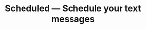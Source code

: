 ---
description: 定时发消息，制造在现场或不在现场的假象？
layout: post
results:
- primaryGenreName: Productivity
  version: '1.1'
  genreIds:
  - '6007'
  - '6005'
  formattedPrice: 免费
  artworkUrl60: http://is5.mzstatic.com/image/thumb/Purple111/v4/8a/8e/bf/8a8ebfb2-d6cd-c8be-3f59-9bdef92b9a30/source/60x60bb.jpg
  minimumOsVersion: '9.0'
  appletvScreenshotUrls: &a []
  sellerName: Brthrs Agency B.V.
  supportedDevices:
  - iPad2Wifi-iPad2Wifi
  - iPad23G-iPad23G
  - iPhone4S-iPhone4S
  - iPadThirdGen-iPadThirdGen
  - iPadThirdGen4G-iPadThirdGen4G
  - iPhone5-iPhone5
  - iPodTouchFifthGen-iPodTouchFifthGen
  - iPadFourthGen-iPadFourthGen
  - iPadFourthGen4G-iPadFourthGen4G
  - iPadMini-iPadMini
  - iPadMini4G-iPadMini4G
  - iPhone5c-iPhone5c
  - iPhone5s-iPhone5s
  - iPadAir-iPadAir
  - iPadAirCellular-iPadAirCellular
  - iPadMiniRetina-iPadMiniRetina
  - iPadMiniRetinaCellular-iPadMiniRetinaCellular
  - iPhone6-iPhone6
  - iPhone6Plus-iPhone6Plus
  - iPadAir2-iPadAir2
  - iPadAir2Cellular-iPadAir2Cellular
  - iPadMini3-iPadMini3
  - iPadMini3Cellular-iPadMini3Cellular
  - iPodTouchSixthGen-iPodTouchSixthGen
  - iPhone6s-iPhone6s
  - iPhone6sPlus-iPhone6sPlus
  - iPadMini4-iPadMini4
  - iPadMini4Cellular-iPadMini4Cellular
  - iPadPro-iPadPro
  - iPadProCellular-iPadProCellular
  - iPadPro97-iPadPro97
  - iPadPro97Cellular-iPadPro97Cellular
  - iPhoneSE-iPhoneSE
  - iPhone7-iPhone7
  - iPhone7Plus-iPhone7Plus
  - iPad611-iPad611
  - iPad612-iPad612
  genres:
  - 效率
  - 社交
  currentVersionReleaseDate: '2017-04-15T14:12:49Z'
  trackName: Scheduled — Schedule your text messages
  isVppDeviceBasedLicensingEnabled: true
  description: 'The only app to schedule written text messages for messengers.
    We support: iMessage, Facebook Messenger, Whatsapp, Telegram, Twitter
    and Phone.


    Never forget to stay in touch with people that matter to you. Think of
    anyone who deserves a kind note, heartfelt birthday wish, or wishing somebody
    good luck with their driving test.


    How does Scheduled work:

    Step 1: Schedule a message

    Step 2: Get reminded with a notification when it matters

    Step 3: Send your message with Whatsapp, (Facebook) Messenger, Telegram
    or iMessage


    We hope you enjoy the app.


    The Brthrs Team'
  price: 0
  trackId: 1145815975
  releaseDate: '2017-03-24T05:52:00Z'
  advisories: *a
  screenshotUrls:
  - http://a2.mzstatic.com/us/r30/Purple122/v4/5b/45/09/5b450975-5a35-f2cc-a375-2483ae5d017e/screen696x696.jpeg
  - http://a5.mzstatic.com/us/r30/Purple122/v4/a5/f3/c6/a5f3c662-4800-1fb6-0a73-b9427ffc5adb/screen696x696.jpeg
  - http://a4.mzstatic.com/us/r30/Purple111/v4/2c/5d/ce/2c5dce84-449b-1ad4-6423-de2154276a2a/screen696x696.jpeg
  artistViewUrl: https://itunes.apple.com/cn/developer/brthrs-agency/id1145815974?uo=4
  primaryGenreId: 6007
  kind: software
  fileSizeBytes: '5929984'
  sellerUrl: https://www.scheduledapp.co
  trackContentRating: 4+
  bundleId: nl.brthrs.scheduled
  contentAdvisoryRating: 4+
  trackCensoredName: Scheduled — Schedule your text messages
  isGameCenterEnabled: false
  artistName: Brthrs Agency
  languageCodesISO2A:
  - AR
  - HR
  - CS
  - DA
  - NL
  - EN
  - FI
  - FR
  - DE
  - EL
  - HE
  - HU
  - ID
  - IT
  - JA
  - KO
  - MS
  - NB
  - PL
  - PT
  - RO
  - RU
  - ZH
  - SK
  - ES
  - SV
  - TH
  - ZH
  - TR
  - UK
  - VI
  releaseNotes: 'This version includes the following updates:

    • Improved legibility of the design.

    • Added the Brazilian language (BP) translation.

    • Improved the Dutch and English translation (by Tom Klaver).

    • Fixed a bug where the app was crashing when a recipient has more then
    one phone number.

    • Various fixes and improvements.


    If you encounter any issues or require support, please email us at support@scheduledapp.co.


    Or want to help us translate Scheduled to your language? Email us at translate@scheduledapp.co.'
  features: *a
  wrapperType: software
  artworkUrl512: http://is5.mzstatic.com/image/thumb/Purple111/v4/8a/8e/bf/8a8ebfb2-d6cd-c8be-3f59-9bdef92b9a30/source/512x512bb.jpg
  artworkUrl100: http://is5.mzstatic.com/image/thumb/Purple111/v4/8a/8e/bf/8a8ebfb2-d6cd-c8be-3f59-9bdef92b9a30/source/100x100bb.jpg
  trackViewUrl: https://geo.itunes.apple.com/cn/app/scheduled-schedule-your-text-messages/id1145815975?mt=8&uo=4
  artistId: 1145815974
  currency: CNY
  ipadScreenshotUrls: *a
category: 效率
tags: tag1
resultCount: 1
title: Scheduled — Schedule your text messages

---